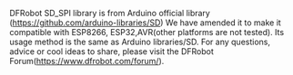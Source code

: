 DFRobot SD_SPI library is from Arduino official library (https://github.com/arduino-libraries/SD)
We have amended it to make it compatible with ESP8266, ESP32,AVR(other platforms are not tested).
Its usage method is the same as Arduino libraries/SD.
For any questions, advice or cool ideas to share, please visit the DFRobot Forum(https://www.dfrobot.com/forum/).
